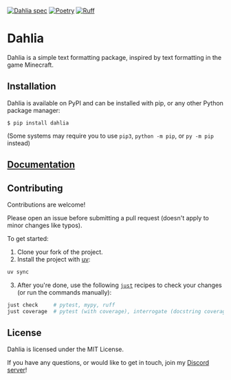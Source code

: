 [![Dahlia spec](https://img.shields.io/badge/Dahlia%20spec-v1.0-pink?style=flat)](https://github.com/dahlia-lib/spec)
[![Poetry](https://img.shields.io/endpoint?url=https://python-poetry.org/badge/v0.json)](https://python-poetry.org/)
[![Ruff](https://img.shields.io/endpoint?url=https://raw.githubusercontent.com/astral-sh/ruff/main/assets/badge/v2.json)](https://github.com/astral-sh/ruff)

# Dahlia

Dahlia is a simple text formatting package, inspired by text formatting in the
game Minecraft.

## Installation

Dahlia is available on PyPI and can be installed with pip, or any other Python
package manager:
```console
$ pip install dahlia
```
(Some systems may require you to use `pip3`, `python -m pip`, or `py -m pip`
instead)

## [Documentation]

## Contributing
Contributions are welcome!

Please open an issue before submitting a pull request
(doesn't apply to minor changes like typos).

To get started:
1. Clone your fork of the project.
2. Install the project with [uv]:
```sh
uv sync
```
3. After you're done, use the following [`just`][just] recipes to check your
   changes (or run the commands manually):
```sh
just check     # pytest, mypy, ruff
just coverage  # pytest (with coverage), interrogate (docstring coverage)
```

## License

Dahlia is licensed under the MIT License.

If you have any questions, or would like to get in touch, join my
[Discord server]!

[Discord server]: https://discord.gg/C8QE5tVQEq
[Documentation]: https://dahlia-lib.github.io/dahlia/
[just]: https://github.com/casey/just
[uv]: https://docs.astral.sh/uv/
